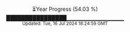 <p align="center">
⏳Year Progress (54.03 %) <br>
████████████████▁▁▁▁▁▁▁▁▁▁▁▁▁▁ <br>
<sub>Updated: Tue, 16 Jul 2024 18:24:59 GMT</sub>
</p>

